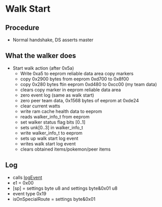 # Walk Start

## Procedure

- Normal handshake, DS asserts master

## What the walker does

- Start walk action (after 0x5a)
    - Write 0xa5 to eeprom reliable data area copy markers
    - copy 0x2900 bytes from eeprom 0xd700 to 0x8f00
    - copy 0x280 bytes ftin eeprom 0xd480 to 0xcc00 (my team data)
    - clears copy marker in eeprom reliable data area
    - zero event log (same as walk start)
    - zero peer team data, 0x1568 bytes of eeprom at 0xde24
    - clear current watts
    - write ram cache health data to eeprom
    - reads walker_info_t from eeprom
    - set walker status flag bits [0..1]
    - sets unk[0..3] in walker_info_t
    - write walker_info_t to eeprom
    - sets up walk start log event
    - writes walk start log event
    - clears obtained items/pokemon/peer items

## Log

- calls [logEvent](./event_log.md)
- e1 = 0x00
- [sp] = settings byte u8 and settings byte&0x01 u8
- event type 0x19
- isOnSpecialRoute = settings byte&0x01
